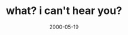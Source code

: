 ---
layout: base.njk
title : 'what?  i can&#39;t hear you?' 
view_title : 'what?  i can&#39;t hear you?' 
year : '2000' 
date : '2000-05-19' 
img_file : '/drawing/whaticanthe.png' 
html_file : 'whaticanth' 
next_html : 'howdoita.html' 
year_order : '328' 
permalink : "title/{{html_file}}.html"
---